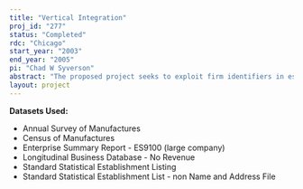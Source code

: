 ```yaml
---
title: "Vertical Integration"
proj_id: "277"
status: "Completed"
rdc: "Chicago"
start_year: "2003"
end_year: "2005"
pi: "Chad W Syverson"
abstract: "The proposed project seeks to exploit firm identifiers in establishment lists (the Standard Statistical Establishment Lists [SSELs] and the Census of Manufactures [CM], and possibly the Longitudinal Business Database [LBD]) to obtain measures of vertical integration within the manufacturing sector, and then apply these measures to empirical testing. We wish to measure the extent to which vertically integrated firms comprise industries and, in some cases, markets within industries. We will identify manufacturing establishments in vertically integrated firms by identifying plants whose owning firm also owns establishments in vertically linked industries. A comprehensive vertical integration measure would account for establishments in non-manufacturing sectors (e.g., when a manufacturer owns its retail outlets). If data limitations preclude this, it is still possible to obtain (more limited) “within-manufacturing” measures of vertical integration using only Longitudinal Research Database / CM data. We will conduct both industry-level and plant-level empirical analyses with these vertical integration measures. The proposed project will expectedly produce a number of benefits to the Census Bureau. We will construct and document an industry-level panel data set of vertical integration measures that can be used for a number of purposes. These include, but are not limited to, economic research into the interactions between integration and/or vertical mergers on input and output markets, comparison to more simply derived industry vertical integration measures (such as the ratio of value added to total output) to gauge the more simple measures’ accuracy, and analysis of legal policies that affect or are affected by the extent of vertical integration. These indices are novel and would be computed at an aggregate (industry) level; as such, they may be able to be made available to other researchers. Additionally, by investigating specifically the quality of the firm identifiers in the SSELs (which are of course of crucial interest to the success of this project), we will augment the considerable establishment-linking efforts that have been made to create the Longitudinal Business Database. Given the availability of establishment lists outside of the manufacturing sector, we will also be able to characterize the extent to which intersectoral ownership has changed over time. This may be of particular interest to the Census Bureau as its economic programs shift focus to non-manufacturing sectors. Finally, we will be able to provide estimates of a number of elasticities in the population. These include the responsiveness of vertical integration to technology and market structure (at both the industry and establishment levels), and the correlations between changes in vertical integration status and productivity. These estimates can be made exploiting both between-establishment differences and intertemporal variations within establishments."
layout: project
---
```


**Datasets Used:**

  - Annual Survey of Manufactures 
  - Census of Manufactures 
  - Enterprise Summary Report - ES9100 (large company) 
  - Longitudinal Business Database - No Revenue 
  - Standard Statistical Establishment Listing 
  - Standard Statistical Establishment List - non Name and Address File 

